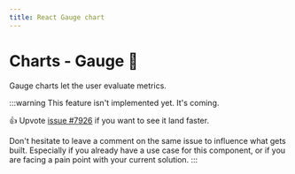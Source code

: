 ```yaml
---
title: React Gauge chart
---
```


# Charts - Gauge 🚧

<p class="description">Gauge charts let the user evaluate metrics.</p>

:::warning
This feature isn't implemented yet. It's coming.

👍 Upvote [issue #7926](https://github.com/mui/mui-x/issues/2903) if you want to see it land faster.

Don't hesitate to leave a comment on the same issue to influence what gets built. Especially if you already have a use case for this component, or if you are facing a pain point with your current solution.
:::
